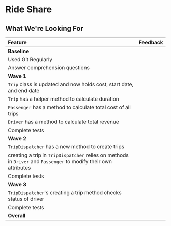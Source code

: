 # Ride Share
## What We're Looking For

Feature | Feedback
:------------- | :-------------
**Baseline** |
Used Git Regularly |
Answer comprehension questions |
**Wave 1** |
`Trip` class is updated and now holds cost, start date, and end date |
`Trip` has a helper method to calculate duration |
`Passenger` has a method to calculate total cost of all trips |
`Driver` has a method to calculate total revenue |
Complete tests |
**Wave 2** |
`TripDispatcher` has a new method to create trips |
creating a trip in `TripDispatcher` relies on methods in `Driver` and `Passenger` to modify their own attributes |
Complete tests |
**Wave 3** |
`TripDispatcher`'s creating a trip method checks status of driver |
Complete tests |
**Overall** |
